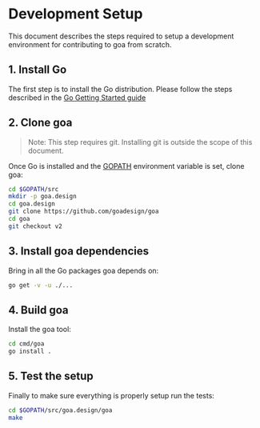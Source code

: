 # Development Setup

This document describes the steps required to setup a development environment for contributing to goa from scratch.

## 1. Install Go

The first step is to install the Go distribution. Please follow the steps described in the
[Go Getting Started guide](https://golang.org/doc/install)

## 2. Clone goa

> Note: This step requires git. Installing git is outside the scope of this document.

Once Go is installed and the [GOPATH](https://github.com/golang/go/wiki/SettingGOPATH) environment variable is set, clone goa:
```bash
cd $GOPATH/src
mkdir -p goa.design
cd goa.design
git clone https://github.com/goadesign/goa
cd goa
git checkout v2
```

## 3. Install goa dependencies

Bring in all the Go packages goa depends on:
```bash
go get -v -u ./...
```

## 4. Build goa

Install the goa tool:
```bash
cd cmd/goa
go install .
```

## 5. Test the setup

Finally to make sure everything is properly setup run the tests:
```bash
cd $GOPATH/src/goa.design/goa
make
```
